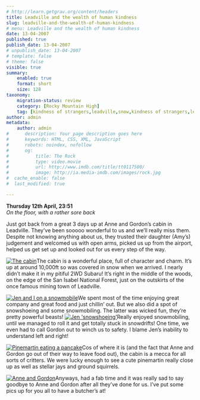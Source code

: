 ```yaml
---
# http://learn.getgrav.org/content/headers
title: Leadville and the wealth of human kindness
slug: leadville-and-the-wealth-of-human-kindness
# menu: Leadville and the wealth of human kindness
date: 13-04-2007
published: true
publish_date: 13-04-2007
# unpublish_date: 13-04-2007
# template: false
# theme: false
visible: true
summary:
    enabled: true
    format: short
    size: 128
taxonomy:
    migration-status: review
    category: [Rocky Mountain High]
    tag: [kindness of strangers,leadville,snow,kindness of strangers,leadville,snow]
author: admin
metadata:
    author: admin
#      description: Your page description goes here
#      keywords: HTML, CSS, XML, JavaScript
#      robots: noindex, nofollow
#      og:
#          title: The Rock
#          type: video.movie
#          url: http://www.imdb.com/title/tt0117500/
#          image: http://ia.media-imdb.com/images/rock.jpg
#  cache_enable: false
#  last_modified: true

---
```


**Thursday 12th April, 23:51**  
*On the floor, with a rather sore back*

Just got back from a great 3 days up at Anne and Gordon’s cabin in Leadville. They’ve been sooooo wonderful to us and we’ll really miss them. Despite not knowing anything about us, they trusted their daughter (Amy’s) judgement and welcomed us with open arms, picked us up from the airport, helped us get set up and looked out for us every step of the way.

[![](http://user47216.vs.easily.co.uk/wp-content/uploads/2008/12/1176443329_img_2270-300x200.jpg "The cabin")](http://user47216.vs.easily.co.uk/wp-content/uploads/2008/12/1176443329_img_2270.jpg)The cabin is a wonderful place, full of character and charm. It’s up at around 10,000ft so was covered in snow when we arrived. I nearly didn’t make it in my pitiful 2WD Subaru! It’s right in the middle of the woods, on the edge of the San Isabel National Forest, just on the outskirts of the once famous mining town of Leadville.

[![](http://user47216.vs.easily.co.uk/wp-content/uploads/2008/12/1176443328_img_2244-300x200.jpg "Jen and I on a snowmobile")](http://user47216.vs.easily.co.uk/wp-content/uploads/2008/12/1176443328_img_2244.jpg)We spent most of the time enjoying great company and great food and just chillin’ out. But we also did a spot of snowshoeing and some snowmobiling. The latter was wicked fun, they’re pretty powerful beasts! [![](http://user47216.vs.easily.co.uk/wp-content/uploads/2008/12/1176443332_img_2318-300x200.jpg "Jen 'snowshoeing'")](http://user47216.vs.easily.co.uk/wp-content/uploads/2008/12/1176443332_img_2318.jpg)Really enjoyed snowmobiling, until we managed to roll it and get totally stuck in snowdrifts! One time, we even had to call Gordon out to winch us to safety. I blame Jen’s inability to understand left and right!

[![](http://user47216.vs.easily.co.uk/wp-content/uploads/2008/12/1176443330_img_2309-300x200.jpg "Pinemartin eating a pancake")](http://user47216.vs.easily.co.uk/wp-content/uploads/2008/12/1176443330_img_2309.jpg)Cos of where it is (and the fact that Anne and Gordon go out of their way to leave food out), the cabin is a mecca for all sorts of critters. We were lucky enough to see a cute pinemartin really close up as well as stellar jays and ground squirrels.

[![](http://user47216.vs.easily.co.uk/wp-content/uploads/2008/12/1176443334_img_2331-300x200.jpg "Anne and Gordon")](http://user47216.vs.easily.co.uk/wp-content/uploads/2008/12/1176443334_img_2331.jpg)Anyways, had a fab time and it was really sad to say goodbye to Anne and Gordon after all they’ve done for us. I’ve put some pics up for you all to have a butcher’s at!